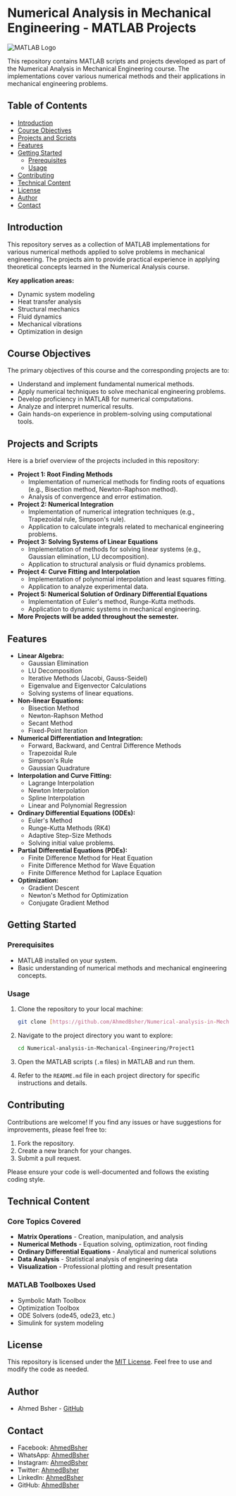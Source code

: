 # Numerical Analysis in Mechanical Engineering - MATLAB Projects
![MATLAB Logo](https://www.mathworks.com/etc.clientlibs/mathworks/clientlibs/customer-ui/templates/common/resources/images/mathworks-logo-rev.20250319210055406.svg)

This repository contains MATLAB scripts and projects developed as part of the Numerical Analysis in Mechanical Engineering course. The implementations cover various numerical methods and their applications in mechanical engineering problems.


## Table of Contents
- [Introduction](#introduction)
- [Course Objectives](#course-objectives)
- [Projects and Scripts](#projects-and-scripts)
- [Features](#features)
- [Getting Started](#getting-started)
  - [Prerequisites](#prerequisites)
  - [Usage](#usage)
- [Contributing](#contributing)
- [Technical Content](#technical-content)
- [License](#license)
- [Author](#author)
- [Contact](#contact)

## Introduction
This repository serves as a collection of MATLAB implementations for various numerical methods applied to solve problems in mechanical engineering. The projects aim to provide practical experience in applying theoretical concepts learned in the Numerical Analysis course.

**Key application areas:**
- Dynamic system modeling
- Heat transfer analysis
- Structural mechanics
- Fluid dynamics
- Mechanical vibrations
- Optimization in design

## Course Objectives
The primary objectives of this course and the corresponding projects are to:

-   Understand and implement fundamental numerical methods.
-   Apply numerical techniques to solve mechanical engineering problems.
-   Develop proficiency in MATLAB for numerical computations.
-   Analyze and interpret numerical results.
-   Gain hands-on experience in problem-solving using computational tools.


## Projects and Scripts
Here is a brief overview of the projects included in this repository:
-   **Project 1: Root Finding Methods**
    - Implementation of numerical methods for finding roots of equations (e.g., Bisection method, Newton-Raphson method).
    - Analysis of convergence and error estimation.
-   **Project 2: Numerical Integration**
    - Implementation of numerical integration techniques (e.g., Trapezoidal rule, Simpson's rule).
    - Application to calculate integrals related to mechanical engineering problems.
-   **Project 3: Solving Systems of Linear Equations**
    - Implementation of methods for solving linear systems (e.g., Gaussian elimination, LU decomposition).
    - Application to structural analysis or fluid dynamics problems.
-   **Project 4: Curve Fitting and Interpolation**
    - Implementation of polynomial interpolation and least squares fitting.
    - Application to analyze experimental data.
-   **Project 5: Numerical Solution of Ordinary Differential Equations**
    - Implementation of Euler's method, Runge-Kutta methods.
    - Application to dynamic systems in mechanical engineering.
-   **More Projects will be added throughout the semester.**

## Features
-   **Linear Algebra:**
    -   Gaussian Elimination
    -   LU Decomposition
    -   Iterative Methods (Jacobi, Gauss-Seidel)
    -   Eigenvalue and Eigenvector Calculations
    -   Solving systems of linear equations.
-   **Non-linear Equations:**
    -   Bisection Method
    -   Newton-Raphson Method
    -   Secant Method
    -   Fixed-Point Iteration
-   **Numerical Differentiation and Integration:**
    -   Forward, Backward, and Central Difference Methods
    -   Trapezoidal Rule
    -   Simpson's Rule
    -   Gaussian Quadrature
-   **Interpolation and Curve Fitting:**
    -   Lagrange Interpolation
    -   Newton Interpolation
    -   Spline Interpolation
    -   Linear and Polynomial Regression
-   **Ordinary Differential Equations (ODEs):**
    -   Euler's Method
    -   Runge-Kutta Methods (RK4)
    -   Adaptive Step-Size Methods
    -   Solving initial value problems.
-   **Partial Differential Equations (PDEs):**
    -   Finite Difference Method for Heat Equation
    -   Finite Difference Method for Wave Equation
    -   Finite Difference Method for Laplace Equation
-   **Optimization:**
    -   Gradient Descent
    -   Newton's Method for Optimization
    -   Conjugate Gradient Method

## Getting Started

### Prerequisites

-   MATLAB installed on your system.
-   Basic understanding of numerical methods and mechanical engineering concepts.

### Usage

1.  Clone the repository to your local machine:

    ```bash
    git clone [https://github.com/AhmedBsher/Numerical-analysis-in-Mechanical-Engineering.git](https://github.com/AhmedBsher/Numerical-analysis-in-Mechanical-Engineering.git)
    ```

2.  Navigate to the project directory you want to explore:

    ```bash
    cd Numerical-analysis-in-Mechanical-Engineering/Project1
    ```

3.  Open the MATLAB scripts (`.m` files) in MATLAB and run them.

4.  Refer to the `README.md` file in each project directory for specific instructions and details.

## Contributing

Contributions are welcome! If you find any issues or have suggestions for improvements, please feel free to:

1.  Fork the repository.
2.  Create a new branch for your changes.
3.  Submit a pull request.

Please ensure your code is well-documented and follows the existing coding style.

## Technical Content

### Core Topics Covered
- **Matrix Operations** - Creation, manipulation, and analysis
- **Numerical Methods** - Equation solving, optimization, root finding
- **Ordinary Differential Equations** - Analytical and numerical solutions
- **Data Analysis** - Statistical analysis of engineering data
- **Visualization** - Professional plotting and result presentation

### MATLAB Toolboxes Used
- Symbolic Math Toolbox
- Optimization Toolbox
- ODE Solvers (ode45, ode23, etc.)
- Simulink for system modeling

## License

This repository is licensed under the [MIT License](LICENSE). Feel free to use and modify the code as needed.

## Author

-   Ahmed Bsher - [GitHub](https://github.com/AhmedBsher)

## Contact

- Facebook: [AhmedBsher](https://www.facebook.com/ahmed.bsher.33046)
- WhatsApp: [AhmedBsher](https://wa.me/qr/QNMYGNUDKIDAK1)
- Instagram: [AhmedBsher](https://www.instagram.com/iahmedbsher/)
- Twitter: [AhmedBsher](https://twitter.com/ahmedbsher_)
- LinkedIn: [AhmedBsher](https://www.linkedin.com/in/ahmed-bsher-921242232/)
- GitHub: [AhmedBsher](https://github.com/AhmedBsher)
